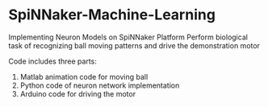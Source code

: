 # SpiNNaker-Machine-Learning
Implementing Neuron Models on SpiNNaker Platform
Perform biological task of recognizing ball moving patterns and drive the demonstration motor

Code includes three parts:
1. Matlab animation code for moving ball
2. Python code of neuron network implementation
3. Arduino code for driving the motor
